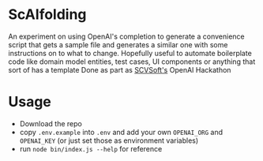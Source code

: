 # ScAIfolding

An experiment on using OpenAI's completion to generate a convenience script that gets a sample file and generates a similar one with some instructions on to what to change.
Hopefully useful to automate boilerplate code like domain model entities, test cases, UI components or anything that sort of has a template
Done as part as [SCVSoft's](http://www.scvsoft.com) OpenAI Hackathon

# Usage

- Download the repo
- copy `.env.example` into `.env` and add your own `OPENAI_ORG` and `OPENAI_KEY` (or just set those as environment variables)
- run `node bin/index.js --help` for reference
